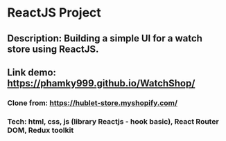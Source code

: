 # ReactJS Project
## Description: Building a simple UI for a watch store using ReactJS.
## Link demo: https://phamky999.github.io/WatchShop/
### Clone from: https://hublet-store.myshopify.com/
### Tech: html, css, js (library Reactjs - hook basic), React Router DOM, Redux toolkit

